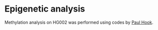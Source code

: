 # Epigenetic analysis


Methylation analysis on HG002 was performed using codes by [Paul Hook](https://github.com/timplab/hg002_chrY_methylation).
